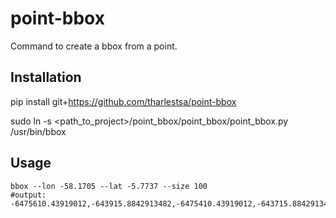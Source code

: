 # point-bbox
Command to create a bbox from a point.

## Installation
pip install git+https://github.com/tharlestsa/point-bbox

sudo ln -s <path_to_project>/point_bbox/point_bbox/point_bbox.py /usr/bin/bbox

## Usage

```
bbox --lon -58.1705 --lat -5.7737 --size 100
#output: -6475610.43919012,-643915.8842913482,-6475410.43919012,-643715.8842913482
```
